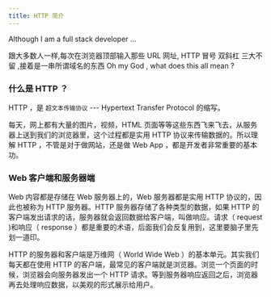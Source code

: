 ```yaml
---
title: HTTP 简介
---
```


Although I am a full stack developer ...

跟大多数人一样,每次在浏览器顶部输入那些 URL 网址, HTTP 冒号 双斜杠 三大不留 ,接着是一串所谓域名的东西 Oh my God , what does this all mean ?

### 什么是 HTTP ？

HTTP ，是 `超文本传输协议` --- Hypertext Transfer Protocol 的缩写。

每天，网上都有大量的图片，视频，HTML 页面等等这些东西飞来飞去，从服务器上送到我们的浏览器里，这个过程都是实用 HTTP 协议来传输数据的。所以理解 HTTP ，不管是对于做网站，还是做 Web App ，都是开发者非常重要的基本功。

### Web 客户端和服务器端

Web 内容都是存储在 Web 服务器上的，Web 服务器都是实用 HTTP 协议的，因此也被称为 HTTP 服务器。HTTP 服务器存储了各种类型的数据，如果 HTTP 的客户端发出请求的话，服务器就会返回数据给客户端，叫做响应。请求（ request )和响应（ response ）都是重要的术语，后面我们会反复用到，这里要脑子里先划一道印。

HTTP 的服务器和客户端是万维网（ World Wide Web ）的基本单元。其实我们每天都在使用 HTTP 的客户端，最常见的客户端就是浏览器。浏览一个页面的时候，浏览器会向服务器发出一个 HTTP 请求。等到服务器响应返回之后，浏览器再去处理响应数据，以美观的形式展示给用户。
